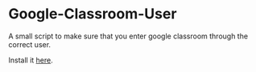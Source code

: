 # Google-Classroom-User
A small script to make sure that you enter google classroom through the correct user.

Install it <a href="https://raw.githubusercontent.com/ndvarn/Google-Classroom-User/main/Google%20Classroom%20User.user.js">here</a>.
